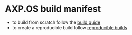# AXP.OS build manifest

- to build from scratch follow the [build guide](https://github.com/AXP-OS/build/wiki/build)
- to create a reproducible build follow [reproducible builds](https://github.com/AXP-OS/build/wiki/Reproducible-builds)

